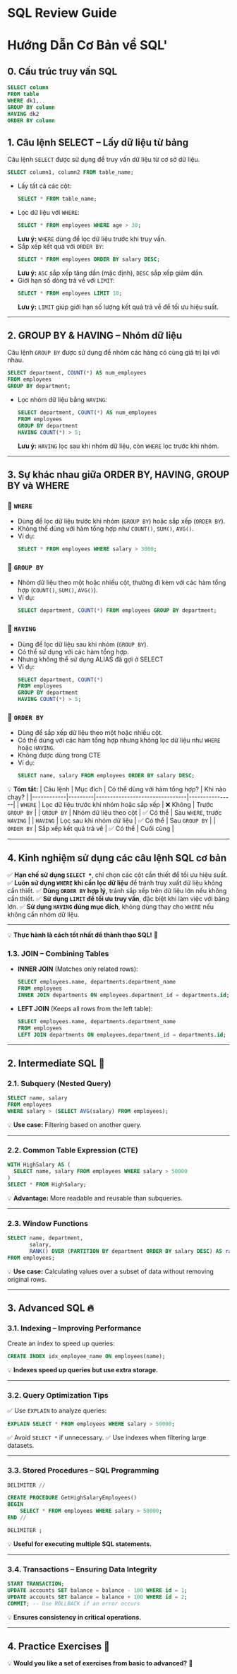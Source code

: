# SQL Review Guide

# Hướng Dẫn Cơ Bản về SQL'

## 0. Cấu trúc truy vấn SQL
  ```sql
SELECT column
FROM table
WHERE dk1,..
GROUP BY column
HAVING dk2
ORDER BY column
```

## 1. Câu lệnh SELECT – Lấy dữ liệu từ bảng
Câu lệnh `SELECT` được sử dụng để truy vấn dữ liệu từ cơ sở dữ liệu.
```sql
SELECT column1, column2 FROM table_name;
```
- Lấy tất cả các cột:
  ```sql
  SELECT * FROM table_name;
  ```
- Lọc dữ liệu với `WHERE`:
  ```sql
  SELECT * FROM employees WHERE age > 30;
  ```
  **Lưu ý:** `WHERE` dùng để lọc dữ liệu trước khi truy vấn.
- Sắp xếp kết quả với `ORDER BY`:
  ```sql
  SELECT * FROM employees ORDER BY salary DESC;
  ```
  **Lưu ý:** `ASC` sắp xếp tăng dần (mặc định), `DESC` sắp xếp giảm dần.
- Giới hạn số dòng trả về với `LIMIT`:
  ```sql
  SELECT * FROM employees LIMIT 10;
  ```
  **Lưu ý:** `LIMIT` giúp giới hạn số lượng kết quả trả về để tối ưu hiệu suất.

---

## 2. GROUP BY & HAVING – Nhóm dữ liệu
Câu lệnh `GROUP BY` được sử dụng để nhóm các hàng có cùng giá trị lại với nhau.
```sql
SELECT department, COUNT(*) AS num_employees
FROM employees
GROUP BY department;
```
- Lọc nhóm dữ liệu bằng `HAVING`:
  ```sql
  SELECT department, COUNT(*) AS num_employees
  FROM employees
  GROUP BY department
  HAVING COUNT(*) > 5;
  ```
  **Lưu ý:** `HAVING` lọc sau khi nhóm dữ liệu, còn `WHERE` lọc trước khi nhóm.

---

## 3. Sự khác nhau giữa ORDER BY, HAVING, GROUP BY và WHERE

### 🔹 `WHERE`
- Dùng để lọc dữ liệu trước khi nhóm (`GROUP BY`) hoặc sắp xếp (`ORDER BY`).
- Không thể dùng với hàm tổng hợp như `COUNT()`, `SUM()`, `AVG()`.
- Ví dụ:
  ```sql
  SELECT * FROM employees WHERE salary > 3000;
  ```

### 🔹 `GROUP BY`
- Nhóm dữ liệu theo một hoặc nhiều cột, thường đi kèm với các hàm tổng hợp (`COUNT()`, `SUM()`, `AVG()`).
- Ví dụ:
  ```sql
  SELECT department, COUNT(*) FROM employees GROUP BY department;
  ```

### 🔹 `HAVING`
- Dùng để lọc dữ liệu sau khi nhóm (`GROUP BY`).
- Có thể sử dụng với các hàm tổng hợp.
- Nhưng không thể sử dụng ALIAS đã gợi ở SELECT
- Ví dụ:
  ```sql
  SELECT department, COUNT(*)
  FROM employees
  GROUP BY department
  HAVING COUNT(*) > 5;
  ```

### 🔹 `ORDER BY`
- Dùng để sắp xếp dữ liệu theo một hoặc nhiều cột.
- Có thể dùng với các hàm tổng hợp nhưng không lọc dữ liệu như `WHERE` hoặc `HAVING`.
- Không được dùng trong  CTE
- Ví dụ:
  ```sql
  SELECT name, salary FROM employees ORDER BY salary DESC;
  ```

💡 **Tóm tắt:**
| Câu lệnh   | Mục đích | Có thể dùng với hàm tổng hợp? | Khi nào chạy? |
|------------|---------|--------------------------------|----------------|
| `WHERE`    | Lọc dữ liệu trước khi nhóm hoặc sắp xếp | ❌ Không | Trước `GROUP BY` |
| `GROUP BY` | Nhóm dữ liệu theo cột | ✅ Có thể | Sau `WHERE`, trước `HAVING` |
| `HAVING`   | Lọc sau khi nhóm dữ liệu | ✅ Có thể | Sau `GROUP BY` |
| `ORDER BY` | Sắp xếp kết quả trả về | ✅ Có thể | Cuối cùng |

---

## 4. Kinh nghiệm sử dụng các câu lệnh SQL cơ bản
✅ **Hạn chế sử dụng `SELECT *`**, chỉ chọn các cột cần thiết để tối ưu hiệu suất.
✅ **Luôn sử dụng `WHERE` khi cần lọc dữ liệu** để tránh truy xuất dữ liệu không cần thiết.
✅ **Dùng `ORDER BY` hợp lý**, tránh sắp xếp trên dữ liệu lớn nếu không cần thiết.
✅ **Sử dụng `LIMIT` để tối ưu truy vấn**, đặc biệt khi làm việc với bảng lớn.
✅ **Sử dụng `HAVING` đúng mục đích**, không dùng thay cho `WHERE` nếu không cần nhóm dữ liệu.

---

💡 **Thực hành là cách tốt nhất để thành thạo SQL!** 🚀



### 1.3. JOIN – Combining Tables

- **INNER JOIN** (Matches only related rows):
  ```sql
  SELECT employees.name, departments.department_name
  FROM employees
  INNER JOIN departments ON employees.department_id = departments.id;
  ```
- **LEFT JOIN** (Keeps all rows from the left table):
  ```sql
  SELECT employees.name, departments.department_name
  FROM employees
  LEFT JOIN departments ON employees.department_id = departments.id;
  ```

---

## 2. Intermediate SQL 🚀

### 2.1. Subquery (Nested Query)
```sql
SELECT name, salary
FROM employees
WHERE salary > (SELECT AVG(salary) FROM employees);
```
💡 **Use case:** Filtering based on another query.

---

### 2.2. Common Table Expression (CTE)
```sql
WITH HighSalary AS (
  SELECT name, salary FROM employees WHERE salary > 50000
)
SELECT * FROM HighSalary;
```
💡 **Advantage:** More readable and reusable than subqueries.

---

### 2.3. Window Functions
```sql
SELECT name, department,
       salary,
       RANK() OVER (PARTITION BY department ORDER BY salary DESC) AS rank
FROM employees;
```
💡 **Use case:** Calculating values over a subset of data without removing original rows.

---

## 3. Advanced SQL 🔥

### 3.1. Indexing – Improving Performance
Create an index to speed up queries:
```sql
CREATE INDEX idx_employee_name ON employees(name);
```
💡 **Indexes speed up queries but use extra storage.**

---

### 3.2. Query Optimization Tips
✅ Use `EXPLAIN` to analyze queries:
  ```sql
  EXPLAIN SELECT * FROM employees WHERE salary > 50000;
  ```
✅ Avoid `SELECT *` if unnecessary.
✅ Use indexes when filtering large datasets.

---

### 3.3. Stored Procedures – SQL Programming
```sql
DELIMITER //

CREATE PROCEDURE GetHighSalaryEmployees()
BEGIN
    SELECT * FROM employees WHERE salary > 50000;
END //

DELIMITER ;
```
💡 **Useful for executing multiple SQL statements.**

---

### 3.4. Transactions – Ensuring Data Integrity
```sql
START TRANSACTION;
UPDATE accounts SET balance = balance - 100 WHERE id = 1;
UPDATE accounts SET balance = balance + 100 WHERE id = 2;
COMMIT; -- Use ROLLBACK if an error occurs
```
💡 **Ensures consistency in critical operations.**

---

## 4. Practice Exercises 🎯
💡 **Would you like a set of exercises from basic to advanced?** 🚀

